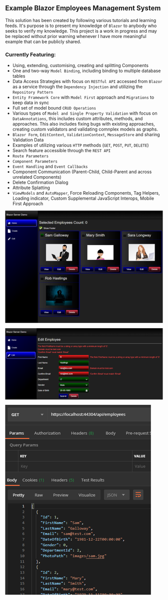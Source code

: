 ## Example Blazor Employees Management System

This solution has been created by following various tutorials and learning feeds. It's purpose is to present my knowledge of `Blazor` to anybody who seeks to verify my knowledge. This project is a work in progress and may be replaced without prior warning whenever I have more meaningful example that can be publicly shared.
   
### Currently Featuring:

* Using, extending, customising, creating and splitting Components
* One and two-way `Model Binding`, including binding to multiple database tables
* Data Access Strategies with focus on `RESTful API` accessed from `Blazor` as a service through the `Dependency Injection` and utilizing the `Repository Pattern`
* `Entity Framework Core` with `Model First` approach and `Migrations` to keep data in sync
* Full set of model bound `CRUD Operations`
* Various types of `Model and Single Property Validation` with focus on `DataAnnotations`, this includes custom attributes, methods, and approaches. This also includes fixing bugs with existing approaches, creating custom validators and validating comnplex models as graphs.
* `Blazor Form`, `EditContext`, `ValidationContext`, `MessageStore` and sharing Validation Data
* Examples of utilizing various `HTTP` methods (`GET`, `POST`, `PUT`, `DELETE`)
* Search feature accessible through the `REST API`
* `Route Parameters`
* `Component Parameters`
* `Event Handling` and `Event Callbacks`
* Component Communication (Parent-Child, Child-Parent and across unrelated Components)
* Delete Confirmation Dialog
* Attribute Splatting
* `ViewModels` and `AutoMapper`, Force Reloading Components, Tag Helpers, Loading indicator, Custom Supplemental JavaScript Interops, Mobile First Approach

![1](/Images/2020-05-24_181137.png?raw=true)

![2](/Images/2020-05-24_181341.png?raw=true)

![3](/Images/2020-05-24_181549.png?raw=true)








